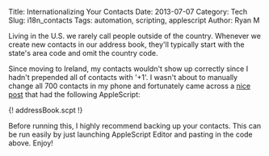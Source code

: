 Title: Internationalizing Your Contacts
Date: 2013-07-07
Category: Tech
Slug: i18n_contacts
Tags: automation, scripting, applescript
Author: Ryan M

Living in the U.S. we rarely call people outside of the country. Whenever we create new contacts in our address book, they'll typically start with the state's area code and omit the country code. 
<!-- PELICAN_END_SUMMARY -->  

Since moving to Ireland, my contacts wouldn't show up correctly since I hadn't prepended all of contacts with '+1'. I wasn't about to manually change all 700 contacts in my phone and fortunately came across a [nice post][post] that had the following AppleScript:
    
{! addressBook.scpt !} 

Before running this, I highly recommend backing up your contacts. This can be run easily by just launching AppleScript Editor and pasting in the code above. Enjoy!

[post]: http://en.katzueno.com/2011/06/08/adding-1-to-us-tel-numbers-in-address-book-mac-os-x/
